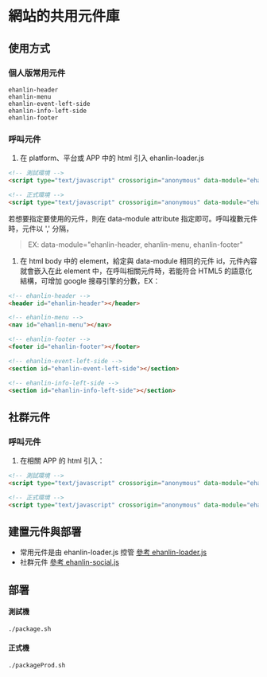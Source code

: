 # 網站的共用元件庫

## 使用方式

### 個人版常用元件

```
ehanlin-header
ehanlin-menu
ehanlin-event-left-side
ehanlin-info-left-side
ehanlin-footer
```

### 呼叫元件

1. 在 platform、平台或 APP 中的 html 引入 ehanlin-loader.js

```html
<!-- 測試環境 -->
<script type="text/javascript" crossorigin="anonymous" data-module="ehanlin-header,ehanlin-menu,ehanlin-footer,ehanlin-event-left-side" src="https://www.tbbt.com.tw/app/web-component/js/ehanlin-loader.js?authuser=1&folder=true&organizationId=true"></script>

<!-- 正式環境 -->
<script type="text/javascript" crossorigin="anonymous" data-module="ehanlin-header,ehanlin-menu,ehanlin-footer,ehanlin-event-left-side" src="https://www.ehanlin.com.tw/app/web-component/js/ehanlin-loader.js?authuser=1&folder=true&organizationId=true"></script>
```

若想要指定要使用的元件，則在 data-module attribute 指定即可。呼叫複數元件時，元件以 ',' 分隔，

> EX: data-module="ehanlin-header, ehanlin-menu, ehanlin-footer"

1. 在 html body 中的 element，給定與 data-module 相同的元件 id，元件內容就會嵌入在此 element 中，在呼叫相關元件時，若能符合 HTML5 的語意化結構，可增加 google 搜尋引擎的分數，EX：

```html
<!-- ehanlin-header -->
<header id="ehanlin-header"></header>

<!-- ehanlin-menu -->
<nav id="ehanlin-menu"></nav>

<!-- ehanlin-footer -->
<footer id="ehanlin-footer"></footer>

<!-- ehanlin-event-left-side -->
<section id="ehanlin-event-left-side"></section>

<!-- ehanlin-info-left-side -->
<section id="ehanlin-info-left-side"></section>
```

## 社群元件

### 呼叫元件

1. 在相關 APP 的 html 引入：

```html
<!-- 測試環境 -->
<script type="text/javascript" crossorigin="anonymous" data-module="ehanlin-header,ehanlin-menu,ehanlin-footer,ehanlin-event-left-side" src="https://www.tbbt.com.tw/app/web-component/js/ehanlin-social.js?authuser=1&folder=true&organizationId=true"></script>

<!-- 正式環境 -->
<script type="text/javascript" crossorigin="anonymous" data-module="ehanlin-header,ehanlin-menu,ehanlin-footer,ehanlin-event-left-side" src="https://www.ehanlin.com.tw/app/web-component/js/ehanlin-social.js?authuser=1&folder=true&organizationId=true"></script>
```

## 建置元件與部署

-   常用元件是由 ehanlin-loader.js 控管
    [參考 ehanlin-loader.js](https://github.com/eHanlin/common-web-component/blob/master/src/js/ehanlin-loader.js)
-   社群元件
    [參考 ehanlin-social.js](https://github.com/eHanlin/common-web-component/blob/master/src/js/ehanlin-social.js)

## 部署

#### 測試機
```html
./package.sh
```
#### 正式機
```html
./packageProd.sh
```
